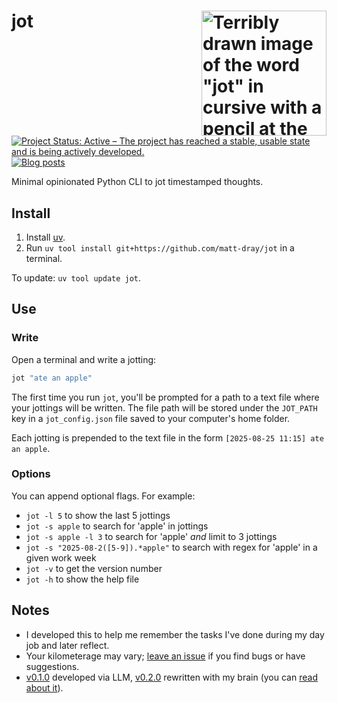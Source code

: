 # jot <a href="https://www.github.com/matt-dray/jot"><img src='https://www.rostrum.blog/posts/2025-08-30-jot-options/resources/jot.png' height='200px' align='right' alt='Terribly drawn image of the word "jot" in cursive with a pencil at the end of the letter "t". The dot of the letter "i" is a red love heart.'></a>

[![Project Status: Active – The project has reached a stable, usable state and is being actively developed.](https://www.repostatus.org/badges/latest/active.svg)](https://www.repostatus.org/#active)
[![Blog
posts](https://img.shields.io/badge/rostrum.blog-posts-008900?labelColor=000000&logo=data%3Aimage%2Fgif%3Bbase64%2CR0lGODlhEAAQAPEAAAAAABWCBAAAAAAAACH5BAlkAAIAIf8LTkVUU0NBUEUyLjADAQAAACwAAAAAEAAQAAAC55QkISIiEoQQQgghRBBCiCAIgiAIgiAIQiAIgSAIgiAIQiAIgRAEQiAQBAQCgUAQEAQEgYAgIAgIBAKBQBAQCAKBQEAgCAgEAoFAIAgEBAKBIBAQCAQCgUAgEAgCgUBAICAgICAgIBAgEBAgEBAgEBAgECAgICAgECAQIBAQIBAgECAgICAgICAgECAQECAQICAgICAgICAgEBAgEBAgEBAgICAgICAgECAQIBAQIBAgECAgICAgIBAgECAQECAQIBAgICAgIBAgIBAgEBAgECAgECAgICAgICAgECAgECAgQIAAAQIKAAAh%2BQQJZAACACwAAAAAEAAQAAAC55QkIiESIoQQQgghhAhCBCEIgiAIgiAIQiAIgSAIgiAIQiAIgRAEQiAQBAQCgUAQEAQEgYAgIAgIBAKBQBAQCAKBQEAgCAgEAoFAIAgEBAKBIBAQCAQCgUAgEAgCgUBAICAgICAgIBAgEBAgEBAgEBAgECAgICAgECAQIBAQIBAgECAgICAgICAgECAQECAQICAgICAgICAgEBAgEBAgEBAgICAgICAgECAQIBAQIBAgECAgICAgIBAgECAQECAQIBAgICAgIBAgIBAgEBAgECAgECAgICAgICAgECAgECAgQIAAAQIKAAA7)](https://www.rostrum.blog/index.html#category=jot)

Minimal opinionated Python CLI to jot timestamped thoughts.



## Install

1. Install [uv](https://docs.astral.sh/uv/).
2. Run `uv tool install git+https://github.com/matt-dray/jot` in a terminal.

To update: `uv tool update jot`.

## Use

### Write

Open a terminal and write a jotting:

```bash
jot "ate an apple"
```

The first time you run `jot`, you'll be prompted for a path to a text file where your jottings will be written. The file path will be stored under the `JOT_PATH` key in a `jot_config.json` file saved to your computer's home folder.

Each jotting is prepended to the text file in the form `[2025-08-25 11:15] ate an apple`.

### Options

You can append optional flags. For example:

* `jot -l 5` to show the last 5 jottings
* `jot -s apple` to search for 'apple' in jottings
* `jot -s apple -l 3` to search for 'apple' _and_ limit to 3 jottings
* `jot -s "2025-08-2([5-9]).*apple"` to search with regex for 'apple' in a given work week
* `jot -v` to get the version number
* `jot -h` to show the help file

## Notes

* I developed this to help me remember the tasks I've done during my day job and later reflect.
* Your kilometerage may vary; [leave an issue](https://github.com/matt-dray/jot/issues) if you find bugs or have suggestions.
* [v0.1.0](https://github.com/matt-dray/jot/releases/tag/v0.1.0) developed via LLM, [v0.2.0](https://github.com/matt-dray/jot/compare/v0.1.0...v0.2.0) rewritten with my brain (you can [read about it](https://www.rostrum.blog/posts/2025-08-25-jot/)).
